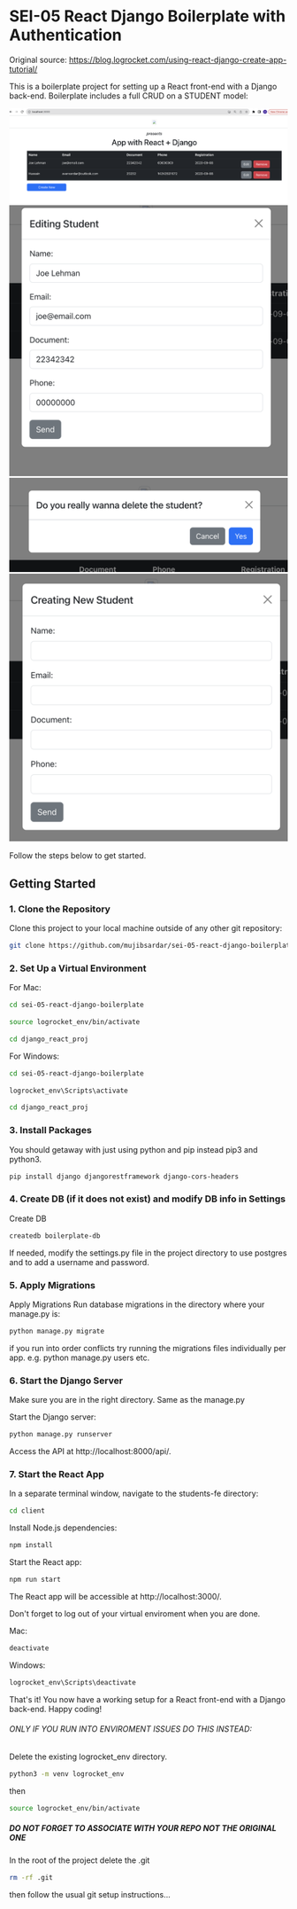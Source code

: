 # SEI-05 React Django Boilerplate with Authentication

Original source: https://blog.logrocket.com/using-react-django-create-app-tutorial/


This is a boilerplate project for setting up a React front-end with a Django back-end. Boilerplate includes a full CRUD on a STUDENT model:

![Local Image](images/1.png)
![Local Image](images/2.png)
![Local Image](images/3.png)
![Local Image](images/4.png)



Follow the steps below to get started.



## Getting Started

### 1. Clone the Repository

Clone this project to your local machine outside of any other git repository:

```bash
git clone https://github.com/mujibsardar/sei-05-react-django-boilerplate.git
```

### 2. Set Up a Virtual Environment

For Mac:
```bash
cd sei-05-react-django-boilerplate
```

```bash
source logrocket_env/bin/activate
```
```bash
cd django_react_proj
```

For Windows:
```bash
cd sei-05-react-django-boilerplate
```
```bash
logrocket_env\Scripts\activate
```
```bash
cd django_react_proj
```
### 3. Install Packages
You should getaway with just using python and pip instead pip3 and python3.
```bash
pip install django djangorestframework django-cors-headers
```

### 4. Create DB (if it does not exist) and modify DB info in Settings 
Create DB 
```bash
createdb boilerplate-db
```
If needed, modify the settings.py file in the project directory to use postgres and to add a username and password.

### 5. Apply Migrations
Apply Migrations
Run database migrations in the directory where your manage.py is:

```bash
python manage.py migrate
```

if you run into order conflicts try running the migrations files individually per app. e.g. python manage.py users etc.

### 6. Start the Django Server

Make sure you are in the right directory. Same as the manage.py

Start the Django server:

```bash
python manage.py runserver
```
Access the API at http://localhost:8000/api/.


### 7. Start the React App
In a separate terminal window, navigate to the students-fe directory:

```bash
cd client
```

Install Node.js dependencies:
```bash
npm install
```

Start the React app:
```bash
npm run start
```

The React app will be accessible at http://localhost:3000/.

Don't forget to log out of your virtual enviroment when you are done.

Mac:
```bash
deactivate
```

Windows:
```bash
logrocket_env\Scripts\deactivate
```

That's it! You now have a working setup for a React front-end with a Django back-end. Happy coding!



###### ONLY IF YOU RUN INTO ENVIROMENT ISSUES DO THIS INSTEAD:

Delete the existing logrocket_env directory.

```bash
python3 -m venv logrocket_env
```
then
```bash
source logrocket_env/bin/activate
```

##### DO NOT FORGET TO ASSOCIATE WITH YOUR REPO NOT THE ORIGINAL ONE

In the root of the project delete the .git 

```bash
rm -rf .git
```

then follow the usual git setup instructions...